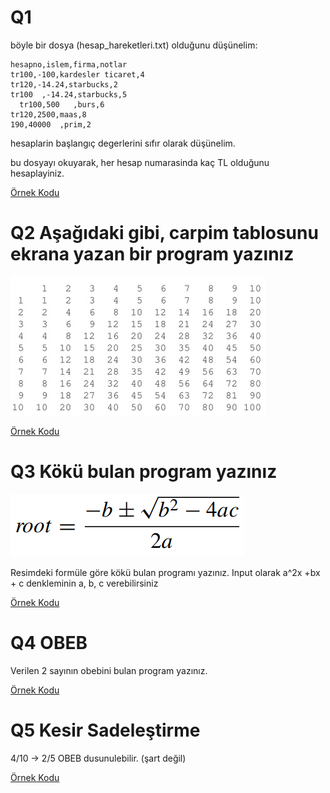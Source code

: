 # Q1
böyle bir dosya (hesap_hareketleri.txt) olduğunu düşünelim:

```
hesapno,islem,firma,notlar
tr100,-100,kardesler ticaret,4
tr120,-14.24,starbucks,2
tr100  ,-14.24,starbucks,5
  tr100,500   ,burs,6
tr120,2500,maas,8
190,40000  ,prim,2
```

hesaplarin başlangıç degerlerini sıfır olarak düşünelim.

bu dosyayı okuyarak, her hesap numarasinda kaç TL olduğunu hesaplayiniz.


[Örnek Kodu](quest_01.py)

# Q2 Aşağıdaki gibi, carpim tablosunu ekrana yazan bir program yazınız

![Alt text](../img/multiplication_table.jpg?raw=true "Title")

[Örnek Kodu](quest_02.py)

# Q3 Kökü bulan program yazınız

![Alt text](../img/find_root.png?raw=true "Title")

Resimdeki formüle göre kökü bulan programı yazınız. Input olarak a^2x +bx + c denkleminin a, b, c verebilirsiniz

[Örnek Kodu](quest_03.py)

# Q4 OBEB
Verilen 2 sayının obebini bulan program yazınız.

[Örnek Kodu](quest_04.py)

# Q5 Kesir Sadeleştirme

4/10 -> 2/5
OBEB dusunulebilir. (şart değil)

[Örnek Kodu](quest_05.py)
